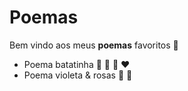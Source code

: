# Poemas

Bem vindo aos meus **poemas** favoritos :clap:

* Poema batatinha :potato: :baby: :woman: :heart:
* Poema violeta & rosas :tulip: :rose:
